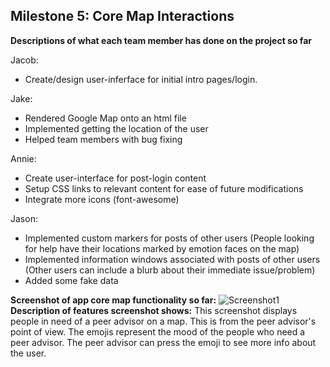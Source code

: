 ## Milestone 5: Core Map Interactions

**Descriptions of what each team member has done on the project so far**

Jacob:
* Create/design user-inferface for initial intro pages/login.

Jake:
* Rendered Google Map onto an html file
* Implemented getting the location of the user
* Helped team members with bug fixing

Annie:
* Create user-interface for post-login content 
* Setup CSS links to relevant content for ease of future modifications
* Integrate more icons (font-awesome)

Jason:
* Implemented custom markers for posts of other users (People looking for help have their locations marked by emotion faces on the map)
* Implemented information windows associated with posts of other users (Other users can include a blurb about their immediate issue/problem)
* Added some fake data

**Screenshot of app core map functionality so far:**
![Screenshot1]()
**Description of features screenshot shows:**
This screenshot displays people in need of a peer advisor on a map. This is from the peer advisor's point of view. The emojis represent the mood of the people who need a peer advisor. The peer advisor can press the emoji to see more info about the user.